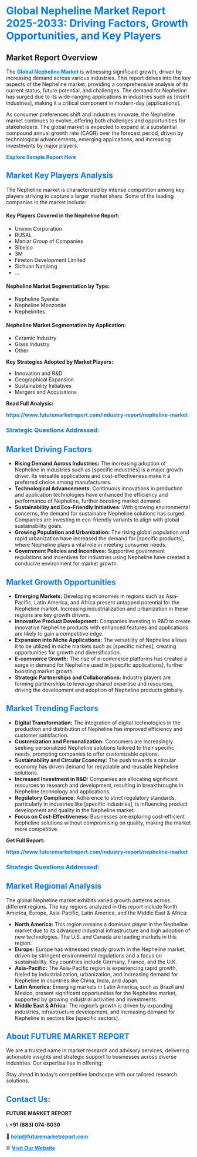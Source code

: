 <h1 style="color: #007BFF;">Global Nepheline Market Report 2025-2033: Driving Factors, Growth Opportunities, and Key Players</h1>

<section id="overview">
<h2>Market Report Overview</h2>
<p>The <a href="https://www.futuremarketreport.com/industry-report/nepheline-market" style="color: #007BFF; text-decoration: none;"><strong>Global Nepheline Market</strong></a> is witnessing significant growth, driven by increasing demand across various industries. This report delves into the key aspects of the Nepheline market, providing a comprehensive analysis of its current status, future potential, and challenges. The demand for Nepheline has surged due to its wide-ranging applications in industries such as [insert industries], making it a critical component in modern-day [applications].</p>
<p>As consumer preferences shift and industries innovate, the Nepheline market continues to evolve, offering both challenges and opportunities for stakeholders. The global market is expected to expand at a substantial compound annual growth rate (CAGR) over the forecast period, driven by technological advancements, emerging applications, and increasing investments by major players.</p>
</section>

<section id="overview">
<p><a href="https://www.futuremarketreport.com/request-sample/reportId=101771" style="color: #007BFF; text-decoration: none;"><strong>Explore Sample Report Here</strong></a></p>
</section>

<section id="key-players">
<h2 style="color: #007BFF;">Market Key Players Analysis</h2>
<p>The Nepheline market is characterized by intense competition among key players striving to capture a larger market share. Some of the leading companies in the market include:</p>
<h4>Key Players Covered in the Nepheline Report:</h4>
<ul><li>Unimin Corporation</li><li>RUSAL</li><li>Maniar Group of Companies</li><li>Sibelco</li><li>3M</li><li>Fineton Development Limited</li><li>Sichuan Nanjiang</li><li>...</li></ul>
<h4>Nepheline Market Segmentation by Type:</h4>
<ul><li>Nepheline Syenite</li><li>Nepheline Monzonite</li><li>Nephelinites</li></ul>

<h4>Nepheline Market Segmentation by Application:</h4>
<ul><li>Ceramic Industry</li><li>Glass Industry</li><li>Other</li></ul>
<p><strong>Key Strategies Adopted by Market Players:</strong></p>
<ul>
<li>Innovation and R&D</li>
<li>Geographical Expansion</li>
<li>Sustainability Initiatives</li>
<li>Mergers and Acquisitions</li>
</ul>
</section>

<section>
<p><strong>Read Full Analysis: </strong></p><a href="https://www.futuremarketreport.com/industry-report/nepheline-market" style="color: #007BFF; text-decoration: none;"><strong>https://www.futuremarketreport.com/industry-report/nepheline-market</strong></a>
<h3 style="color: #007BFF;">Strategic Questions Addressed:</h3>
</section>

<section id="driving-factors">
<h2 style="color: #007BFF;">Market Driving Factors</h2>
<ul>
<li><strong>Rising Demand Across Industries:</strong> The increasing adoption of Nepheline in industries such as [specific industries] is a major growth driver. Its versatile applications and cost-effectiveness make it a preferred choice among manufacturers.</li>
<li><strong>Technological Advancements:</strong> Continuous innovations in production and application technologies have enhanced the efficiency and performance of Nepheline, further boosting market demand.</li>
<li><strong>Sustainability and Eco-Friendly Initiatives:</strong> With growing environmental concerns, the demand for sustainable Nepheline solutions has surged. Companies are investing in eco-friendly variants to align with global sustainability goals.</li>
<li><strong>Growing Population and Urbanization:</strong> The rising global population and rapid urbanization have increased the demand for [specific products], where Nepheline plays a vital role in meeting consumer needs.</li>
<li><strong>Government Policies and Incentives:</strong> Supportive government regulations and incentives for industries using Nepheline have created a conducive environment for market growth.</li>
</ul>
</section>

<section id="growth-opportunities">
<h2 style="color: #007BFF;">Market Growth Opportunities</h2>
<ul>
<li><strong>Emerging Markets:</strong> Developing economies in regions such as Asia-Pacific, Latin America, and Africa present untapped potential for the Nepheline market. Increasing industrialization and urbanization in these regions are key growth drivers.</li>
<li><strong>Innovative Product Development:</strong> Companies investing in R&D to create innovative Nepheline products with enhanced features and applications are likely to gain a competitive edge.</li>
<li><strong>Expansion into Niche Applications:</strong> The versatility of Nepheline allows it to be utilized in niche markets such as [specific niches], creating opportunities for growth and diversification.</li>
<li><strong>E-commerce Growth:</strong> The rise of e-commerce platforms has created a surge in demand for Nepheline used in [specific applications], further boosting market growth.</li>
<li><strong>Strategic Partnerships and Collaborations:</strong> Industry players are forming partnerships to leverage shared expertise and resources, driving the development and adoption of Nepheline products globally.</li>
</ul>
</section>

<section id="trending-factors">
<h2 style="color: #007BFF;">Market Trending Factors</h2>
<ul>
<li><strong>Digital Transformation:</strong> The integration of digital technologies in the production and distribution of Nepheline has improved efficiency and customer satisfaction.</li>
<li><strong>Customization and Personalization:</strong> Consumers are increasingly seeking personalized Nepheline solutions tailored to their specific needs, prompting companies to offer customizable options.</li>
<li><strong>Sustainability and Circular Economy:</strong> The push towards a circular economy has driven demand for recyclable and reusable Nepheline solutions.</li>
<li><strong>Increased Investment in R&D:</strong> Companies are allocating significant resources to research and development, resulting in breakthroughs in Nepheline technology and applications.</li>
<li><strong>Regulatory Compliance:</strong> Adherence to strict regulatory standards, particularly in industries like [specific industries], is influencing product development and quality in the Nepheline market.</li>
<li><strong>Focus on Cost-Effectiveness:</strong> Businesses are exploring cost-efficient Nepheline solutions without compromising on quality, making the market more competitive.</li>
</ul>
</section>

<section>
<p><strong>Get Full Report: </strong></p><a href="https://www.futuremarketreport.com/industry-report/nepheline-market" style="color: #007BFF; text-decoration: none;"><strong>https://www.futuremarketreport.com/industry-report/nepheline-market</strong></a>
<h3 style="color: #007BFF;">Strategic Questions Addressed:</h3>
</section>


<section id="regional-analysis">
<h2 style="color: #007BFF;">Market Regional Analysis</h2>
<p>The global Nepheline market exhibits varied growth patterns across different regions. The key regions analyzed in this report include North America, Europe, Asia-Pacific, Latin America, and the Middle East & Africa:</p>
<ul>
<li><strong>North America:</strong> This region remains a dominant player in the Nepheline market due to its advanced industrial infrastructure and high adoption of new technologies. The U.S. and Canada are leading markets in this region.</li>
<li><strong>Europe:</strong> Europe has witnessed steady growth in the Nepheline market, driven by stringent environmental regulations and a focus on sustainability. Key countries include Germany, France, and the U.K.</li>
<li><strong>Asia-Pacific:</strong> The Asia-Pacific region is experiencing rapid growth, fueled by industrialization, urbanization, and increasing demand for Nepheline in countries like China, India, and Japan.</li>
<li><strong>Latin America:</strong> Emerging markets in Latin America, such as Brazil and Mexico, present significant opportunities for the Nepheline market, supported by growing industrial activities and investments.</li>
<li><strong>Middle East & Africa:</strong> The region’s growth is driven by expanding industries, infrastructure development, and increasing demand for Nepheline in sectors like [specific sectors].</li>
</ul>
</section>

<footer>
<h2 style="color: #007BFF;">About FUTURE MARKET REPORT</h2>
<p>We are a trusted name in market research and advisory services, delivering actionable insights and strategic support to businesses across diverse industries. Our expertise lies in offering:</p>

<p>Stay ahead in today’s competitive landscape with our tailored research solutions.</p>

<h2 style="color: #007BFF;">Contact Us:</h2>
<p><strong>FUTURE MARKET REPORT</strong></p>
<p>📞 <strong>+91 (883) 074-8030</strong></p>
<p>📧 <strong><a href="mailto:help@futuremarketreport.com" style="color: #007BFF;">help@futuremarketreport.com</a></strong></p>
<p>🌐 <strong><a href="https://www.futuremarketreport.com/" style="color: #007BFF;">Visit Our Website</a></strong></p>
</footer>
